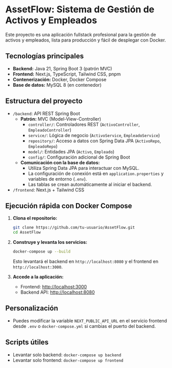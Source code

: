 # AssetFlow: Sistema de Gestión de Activos y Empleados

Este proyecto es una aplicación fullstack profesional para la gestión de activos y empleados, lista para producción y fácil de desplegar con Docker.

## Tecnologías principales
- **Backend:** Java 21, Spring Boot 3 (patrón MVC)
- **Frontend:** Next.js, TypeScript, Tailwind CSS, pnpm
- **Contenerización:** Docker, Docker Compose
- **Base de datos:** MySQL 8 (en contenedor)

## Estructura del proyecto
- `/backend`: API REST Spring Boot
  - **Patrón:** MVC (Model-View-Controller)
    - `controller/`: Controladores REST (`ActivoController`, `EmpleadoController`)
    - `service/`: Lógica de negocio (`ActivoService`, `EmpleadoService`)
    - `repository/`: Acceso a datos con Spring Data JPA (`ActivoRepo`, `EmpleadoRepo`)
    - `model/`: Entidades JPA (`Activo`, `Empleado`)
    - `config/`: Configuración adicional de Spring Boot
  - **Comunicación con la base de datos:**
    - Utiliza Spring Data JPA para interactuar con MySQL.
    - La configuración de conexión está en `application.properties` y variables de entorno (`.env`).
    - Las tablas se crean automáticamente al iniciar el backend.
- `/frontend`: Next.js + Tailwind CSS

## Ejecución rápida con Docker Compose

1. **Clona el repositorio:**
   ```bash
   git clone https://github.com/tu-usuario/AssetFlow.git
   cd AssetFlow
   ```
2. **Construye y levanta los servicios:**
   ```bash
   docker-compose up --build
   ```
   Esto levantará el backend en `http://localhost:8080` y el frontend en `http://localhost:3000`.

3. **Accede a la aplicación:**
   - Frontend: [http://localhost:3000](http://localhost:3000)
   - Backend API: [http://localhost:8080](http://localhost:8080)

## Personalización
- Puedes modificar la variable `NEXT_PUBLIC_API_URL` en el servicio frontend desde `.env` o `docker-compose.yml` si cambias el puerto del backend.

## Scripts útiles
- Levantar solo backend: `docker-compose up backend`
- Levantar solo frontend: `docker-compose up frontend`


